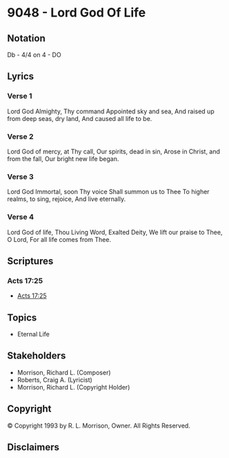 # 9048 - Lord God Of Life

## Notation

Db - 4/4 on 4 - DO

## Lyrics

### Verse 1

Lord God Almighty, Thy command Appointed sky and sea, And raised up from deep seas, dry land, And caused all life to be.

### Verse 2

Lord God of mercy, at Thy call, Our spirits, dead in sin, Arose in Christ, and from the fall, Our bright new life began.

### Verse 3

Lord God Immortal, soon Thy voice Shall summon us to Thee To higher realms, to sing, rejoice, And live eternally.

### Verse 4

Lord God of life, Thou Living Word, Exalted Deity, We lift our praise to Thee, O Lord, For all life comes from Thee.


## Scriptures

### Acts 17:25

- [Acts 17:25](https://www.biblegateway.com/passage/?search=Acts%2017%3A25)


## Topics

- Eternal Life

## Stakeholders

- Morrison, Richard L. (Composer)
- Roberts, Craig A. (Lyricist)
- Morrison, Richard L. (Copyright Holder)

## Copyright

© Copyright 1993 by R. L. Morrison, Owner. All Rights Reserved.


## Disclaimers


